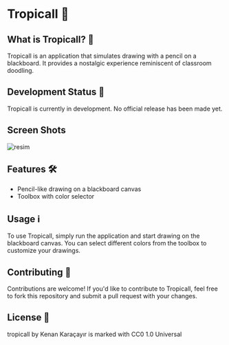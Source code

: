 # Tropicall 🌴

## What is Tropicall? 🎨

Tropicall is an application that simulates drawing with a pencil on a blackboard. It provides a nostalgic experience reminiscent of classroom doodling.

## Development Status 🚧

Tropicall is currently in development. No official release has been made yet.

## Screen Shots

![resim](https://github.com/kenanwastaken/tropicall/assets/61794478/42c2d4af-19cb-4bda-8b28-2412be769816)

## Features 🛠️

- Pencil-like drawing on a blackboard canvas
- Toolbox with color selector

## Usage ℹ️

To use Tropicall, simply run the application and start drawing on the blackboard canvas. You can select different colors from the toolbox to customize your drawings.

## Contributing 🤝

Contributions are welcome! If you'd like to contribute to Tropicall, feel free to fork this repository and submit a pull request with your changes.

## License 📝

tropicall by Kenan Karaçayır is marked with CC0 1.0 Universal 
